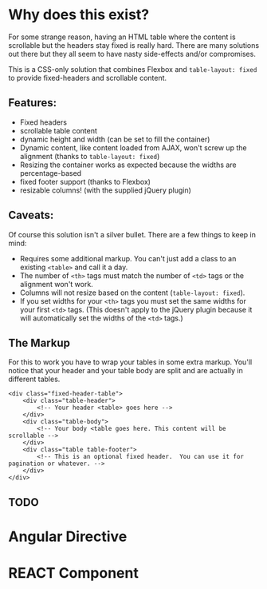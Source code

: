 # Why does this exist?

For some strange reason, having an HTML table where the content is scrollable but the headers stay fixed is really hard. There are many solutions out there but they all seem to have nasty side-effects and/or compromises.

This is a CSS-only solution that combines Flexbox and `table-layout: fixed` to provide fixed-headers and scrollable content.

## Features:

* Fixed headers
* scrollable table content
* dynamic height and width (can be set to fill the container)
* Dynamic content, like content loaded from AJAX, won't screw up the alignment (thanks to `table-layout: fixed`)
* Resizing the container works as expected because the widths are percentage-based
* fixed footer support (thanks to Flexbox)
* resizable columns! (with the supplied jQuery plugin)

## Caveats:

Of course this solution isn't a silver bullet.  There are a few things to keep in mind:

* Requires some additional markup. You can't just add a class to an existing `<table>` and call it a day.
* The number of `<th>` tags must match the number of `<td>` tags or the alignment won't work.
* Columns will not resize based on the content (`table-layout: fixed`).
* If you set widths for your `<th>` tags you must set the same widths for your first `<td>` tags. (This doesn't apply to the jQuery plugin because it will automatically set the widths of the `<td>` tags.)

## The Markup

For this to work you have to wrap your tables in some extra markup. You'll notice that your header and your table body are split and are actually in different tables.

```
<div class="fixed-header-table">
    <div class="table-header">
        <!-- Your header <table> goes here -->
    </div>
    <div class="table-body">
        <!-- Your body <table goes here. This content will be scrollable -->
    </div>
    <div class="table table-footer">
        <!-- This is an optional fixed header.  You can use it for pagination or whatever. -->
    </div>
</div>
```

## TODO

# Angular Directive
# REACT Component